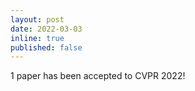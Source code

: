 ```yaml
---
layout: post
date: 2022-03-03 
inline: true
published: false
---
```


1 paper has been accepted to CVPR 2022!
